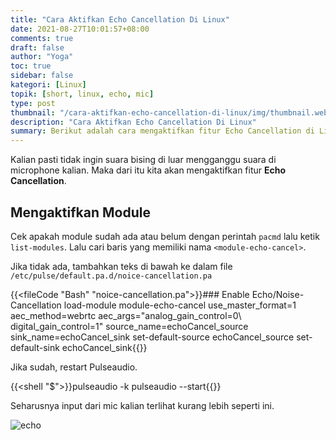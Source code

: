 ```yaml
---
title: "Cara Aktifkan Echo Cancellation Di Linux"
date: 2021-08-27T10:01:57+08:00
comments: true
draft: false
author: "Yoga"
toc: true
sidebar: false
kategori: [Linux]
topik: [short, linux, echo, mic]
type: post
thumbnail: "/cara-aktifkan-echo-cancellation-di-linux/img/thumbnail.webp"
description: "Cara Aktifkan Echo Cancellation Di Linux"
summary: Berikut adalah cara mengaktifkan fitur Echo Cancellation di Linux
---
```


Kalian pasti tidak ingin suara bising di luar mengganggu suara di microphone kalian. Maka dari itu kita akan mengaktifkan fitur **Echo Cancellation**.

## Mengaktifkan Module

Cek apakah module sudah ada atau belum dengan perintah `pacmd` lalu ketik `list-modules`. Lalu cari baris yang memiliki nama `<module-echo-cancel>`.

Jika tidak ada, tambahkan teks di bawah ke dalam file `/etc/pulse/default.pa.d/noice-cancellation.pa`

{{<fileCode "Bash" "noice-cancellation.pa">}}### Enable Echo/Noise-Cancellation
load-module module-echo-cancel use_master_format=1 aec_method=webrtc aec_args="analog_gain_control=0\ digital_gain_control=1" source_name=echoCancel_source sink_name=echoCancel_sink
set-default-source echoCancel_source
set-default-sink echoCancel_sink{{</fileCode>}}

Jika sudah, restart Pulseaudio.

{{<shell "$">}}pulseaudio -k
pulseaudio --start{{</shell>}}

Seharusnya input dari mic kalian terlihat kurang lebih seperti ini.

![echo](/cara-aktifkan-echo-cancellation-di-linux/img/echo.png)

